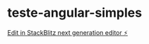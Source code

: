 # teste-angular-simples

[Edit in StackBlitz next generation editor ⚡️](https://stackblitz.com/~/github.com/danielwust99/teste-angular-simples)